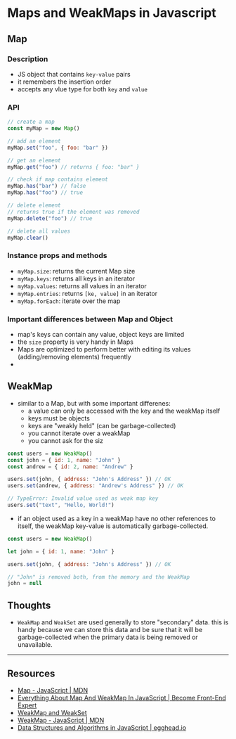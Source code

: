 # Maps and WeakMaps in Javascript

## Map

### Description

- JS object that contains `key-value` pairs
- it remembers the insertion order
- accepts any vlue type for both `key` and `value`

### API

```js
// create a map
const myMap = new Map()

// add an element
myMap.set("foo", { foo: "bar" })

// get an element
myMap.get("foo") // returns { foo: "bar" }

// check if map contains element
myMap.has("bar") // false
myMap.has("foo") // true

// delete element
// returns true if the element was removed
myMap.delete("foo") // true

// delete all values
myMap.clear()
```

### Instance props and methods

- `myMap.size`: returns the current Map size
- `myMap.keys`: returns all keys in an iterator
- `myMap.values`: returns all values in an iterator
- `myMap.entries`: returns `[ke, value]` in an iterator
- `myMap.forEach`: iterate over the map

### Important differences between Map and Object

- map's keys can contain any value, object keys are limited
- the `size` property is very handy in Maps
- Maps are optimized to perform better with editing its values (adding/removing elements) frequently
-

## WeakMap

- similar to a Map, but with some important differenes:
  - a value can only be accessed with the key and the weakMap itself
  - keys must be objects
  - keys are "weakly held" (can be garbage-collected)
  - you cannot iterate over a weakMap
  - you cannot ask for the siz

```js
const users = new WeakMap()
const john = { id: 1, name: "John" }
const andrew = { id: 2, name: "Andrew" }

users.set(john, { address: "John's Address" }) // OK
users.set(andrew, { address: "Andrew's Address" }) // OK

// TypeError: Invalid value used as weak map key
users.set("text", "Hello, World!")
```

- if an object used as a key in a weakMap have no other references to itself, the weakMap key-value is automatically garbage-collected.

```js
const users = new WeakMap()

let john = { id: 1, name: "John" }

users.set(john, { address: "John's Address" }) // OK

// "John" is removed both, from the memory and the WeakMap
john = null
```

## Thoughts

- `WeakMap` and `WeakSet` are used generally to store "secondary" data. this is handy because we can store this data and be sure that it will be garbage-collected when the primary data is being removed or unavailable.

---

## Resources

- [Map \- JavaScript \| MDN](https://developer.mozilla.org/en-US/docs/Web/JavaScript/Reference/Global_Objects/Map)
- [Everything About Map And WeakMap In JavaScript \| Become Front\-End Expert](https://www.vhudyma-blog.eu/everything-about-map-and-weakmap-in-javascript/)
- [WeakMap and WeakSet](https://javascript.info/weakmap-weakset)
- [WeakMap \- JavaScript \| MDN](https://developer.mozilla.org/en-US/docs/Web/JavaScript/Reference/Global_Objects/WeakMap)
- [Data Structures and Algorithms in JavaScript \| egghead\.io](https://egghead.io/courses/data-structures-and-algorithms-in-javascript)
